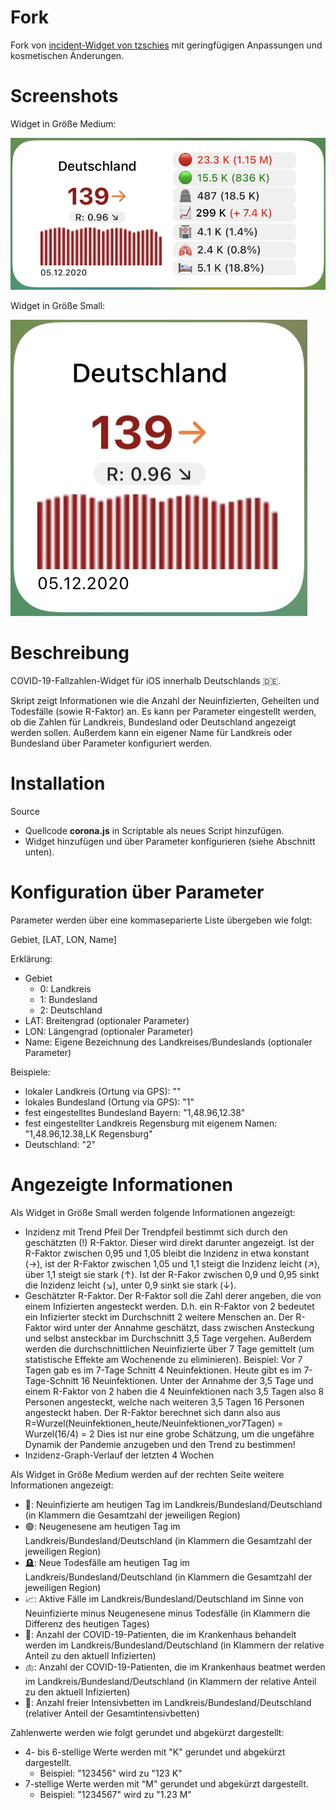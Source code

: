 # Fork

Fork von [incident-Widget von tzschies](https://github.com/tzschies/incidence) mit geringfügigen Anpassungen und kosmetischen Änderungen.

# Screenshots

Widget in Größe Medium:

<img src=screenshotMedium.jpg>

Widget in Größe Small:

<img src=screenshotSmall.jpg>

# Beschreibung

COVID-19-Fallzahlen-Widget für iOS innerhalb Deutschlands 🇩🇪.

Skript zeigt Informationen wie die Anzahl der Neuinfizierten, Geheilten und Todesfälle (sowie R-Faktor) an.
Es kann per Parameter eingestellt werden, ob die Zahlen für Landkreis, Bundesland oder Deutschland angezeigt werden sollen. Außerdem kann ein eigener Name für Landkreis oder Bundesland über Parameter konfiguriert werden.

# Installation

Source
- Quellcode <b>corona.js</b> in Scriptable als neues Script hinzufügen.
- Widget hinzufügen und über Parameter konfigurieren (siehe Abschnitt unten).

# Konfiguration über Parameter

Parameter werden über eine kommaseparierte Liste übergeben wie folgt:

Gebiet, [LAT, LON, Name]

Erklärung:

- Gebiet
  - 0: Landkreis
  - 1: Bundesland
  - 2: Deutschland
- LAT: Breitengrad (optionaler Parameter)
- LON: Längengrad (optionaler Parameter)
- Name: Eigene Bezeichnung des Landkreises/Bundeslands (optionaler Parameter)

Beispiele:
- lokaler Landkreis (Ortung via GPS): ""
- lokales Bundesland (Ortung via GPS): "1"
- fest eingestelltes Bundesland Bayern: "1,48.96,12.38"
- fest eingestellter Landkreis Regensburg mit eigenem Namen: "1,48.96,12.38,LK Regensburg"
- Deutschland: "2"

# Angezeigte Informationen

Als Widget in Größe Small werden folgende Informationen angezeigt: 
-  Inzidenz mit Trend Pfeil 
    Der Trendpfeil bestimmt sich durch den geschätzten (!) R-Faktor. Dieser wird direkt darunter angezeigt. Ist der R-Faktor zwischen 0,95 und 1,05 bleibt die Inzidenz in etwa konstant (→), ist der R-Faktor zwischen 1,05 und 1,1 steigt die Inzidenz leicht (↗), über 1,1 steigt sie stark (↑). Ist der R-Fakor zwischen 0,9 und 0,95 sinkt die Inzidenz leicht (↘), unter 0,9 sinkt sie stark (↓). 
- Geschätzter R-Faktor. 
    Der R-Faktor soll die Zahl derer angeben, die von einem Infizierten angesteckt werden. D.h. ein R-Faktor von 2 bedeutet ein Infizierter steckt im Durchschnitt 2 weitere Menschen an. Der R-Faktor wird unter der Annahme geschätzt, dass zwischen Ansteckung und selbst ansteckbar im Durchschnitt 3,5 Tage vergehen. Außerdem werden die durchschnittlichen Neuinfizierte über 7 Tage gemittelt (um statistische Effekte am Wochenende zu eliminieren). Beispiel: Vor 7 Tagen gab es im 7-Tage Schnitt 4 Neuinfektionen. Heute gibt es im 7-Tage-Schnitt 16 Neuinfektionen. Unter der Annahme der 3,5 Tage und einem R-Faktor von 2 haben die 4 Neuinfektionen nach 3,5 Tagen also 8 Personen angesteckt, welche nach weiteren 3,5 Tagen 16 Personen angesteckt haben. Der R-Faktor berechnet sich dann also aus R=Wurzel(Neuinfektionen_heute/Neuinfektionen_vor7Tagen) = Wurzel(16/4) = 2
    Dies ist nur eine grobe Schätzung, um die ungefähre Dynamik der Pandemie anzugeben und den Trend zu bestimmen!
- Inzidenz-Graph-Verlauf der letzten 4 Wochen

Als Widget in Größe Medium werden auf der rechten Seite weitere Informationen angezeigt: 
- 🔴: Neuinfizierte am heutigen Tag im Landkreis/Bundesland/Deutschland (in Klammern die Gesamtzahl der jeweiligen Region)
- 🟢: Neugenesene am heutigen Tag im Landkreis/Bundesland/Deutschland (in Klammern die Gesamtzahl der jeweiligen Region)
- 🪦: Neue Todesfälle am heutigen Tag im Landkreis/Bundesland/Deutschland (in Klammern die Gesamtzahl der jeweiligen Region)
- 📈: Aktive Fälle im Landkreis/Bundesland/Deutschland im Sinne von Neuinfizierte minus Neugenesene minus Todesfälle (in Klammern die Differenz des heutigen Tages)
- 🏥: Anzahl der COVID-19-Patienten, die im Krankenhaus behandelt werden im Landkreis/Bundesland/Deutschland (in Klammern der relative Anteil zu den aktuell Infizierten)
- 🫁: Anzahl der COVID-19-Patienten, die im Krankenhaus beatmet werden im Landkreis/Bundesland/Deutschland (in Klammern der relative Anteil zu den aktuell Infizierten)
- 🛌: Anzahl freier Intensivbetten im Landkreis/Bundesland/Deutschland (relativer Anteil der Gesamtintensivbetten)

Zahlenwerte werden wie folgt gerundet und abgekürzt dargestellt:
- 4- bis 6-stellige Werte werden mit "K" gerundet und abgekürzt dargestellt.
  - Beispiel: "123456" wird zu "123 K"
- 7-stellige Werte werden mit "M" gerundet und abgekürzt dargestellt.
  - Beispiel: "1234567" wird zu "1.23 M"
